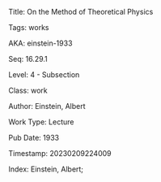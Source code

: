 Title:  On the Method of Theoretical Physics

Tags:   works

AKA:    einstein-1933

Seq:    16.29.1

Level:  4 - Subsection

Class:  work

Author: Einstein, Albert

Work Type: Lecture

Pub Date: 1933

Timestamp: 20230209224009

Index:  Einstein, Albert; 
